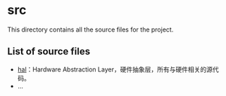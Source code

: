 # src

This directory contains all the source files for the project.

## List of source files

- [hal](./hal)：Hardware Abstraction Layer，硬件抽象层，所有与硬件相关的源代码。
- ...